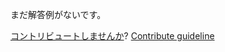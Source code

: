 
まだ解答例がないです。

[コントリビュートしませんか](https://github.com/BFEdev/BFE.dev-solutions/blob/main/quiz/message-channel_ja.md)?  [Contribute guideline](https://github.com/BFEdev/BFE.dev-solutions#how-to-contribute)
